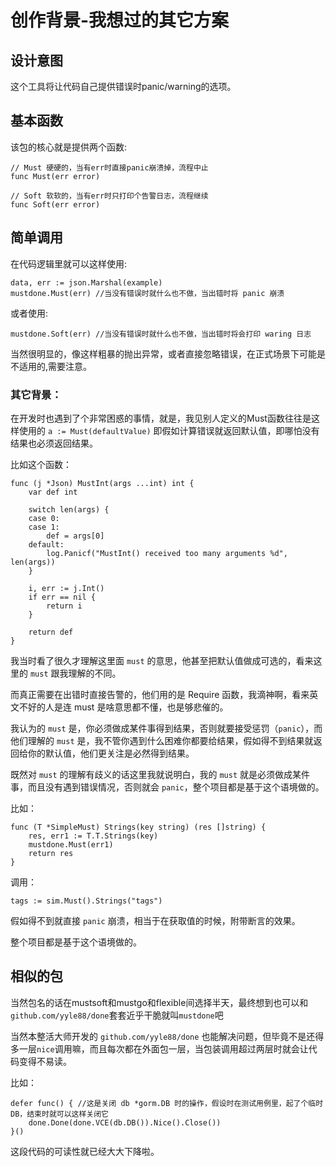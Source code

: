 # 创作背景-我想过的其它方案

## 设计意图
这个工具将让代码自己提供错误时panic/warning的选项。

## 基本函数
该包的核心就是提供两个函数:
```
// Must 硬硬的，当有err时直接panic崩溃掉，流程中止
func Must(err error)

// Soft 软软的，当有err时只打印个告警日志，流程继续
func Soft(err error)
```

## 简单调用
在代码逻辑里就可以这样使用:
```
data, err := json.Marshal(example)
mustdone.Must(err) //当没有错误时就什么也不做，当出错时将 panic 崩溃
```
或者使用:
```
mustdone.Soft(err) //当没有错误时就什么也不做，当出错时将会打印 waring 日志
```
当然很明显的，像这样粗暴的抛出异常，或者直接忽略错误，在正式场景下可能是不适用的,需要注意。

### 其它背景：
在开发时也遇到了个非常困惑的事情，就是，我见别人定义的Must函数往往是这样使用的 `a := Must(defaultValue)` 即假如计算错误就返回默认值，即哪怕没有结果也必须返回结果。

比如这个函数：
```
func (j *Json) MustInt(args ...int) int {
	var def int

	switch len(args) {
	case 0:
	case 1:
		def = args[0]
	default:
		log.Panicf("MustInt() received too many arguments %d", len(args))
	}

	i, err := j.Int()
	if err == nil {
		return i
	}

	return def
}
```
我当时看了很久才理解这里面 `must` 的意思，他甚至把默认值做成可选的，看来这里的 `must` 跟我理解的不同。

而真正需要在出错时直接告警的，他们用的是 Require 函数，我滴神啊，看来英文不好的人是连 must 是啥意思都不懂，也是够悲催的。

我认为的 `must` 是，你必须做成某件事得到结果，否则就要接受惩罚（`panic`），而他们理解的 `must` 是，我不管你遇到什么困难你都要给结果，假如得不到结果就返回给你的默认值，他们更关注是必然得到结果。

既然对 `must` 的理解有歧义的话这里我就说明白，我的 `must` 就是必须做成某件事，而且没有遇到错误情况，否则就会 `panic`，整个项目都是基于这个语境做的。

比如：
```
func (T *SimpleMust) Strings(key string) (res []string) {
	res, err1 := T.T.Strings(key)
	mustdone.Must(err1)
	return res
}
```
调用：
```
tags := sim.Must().Strings("tags")
```
假如得不到就直接 `panic` 崩溃，相当于在获取值的时候，附带断言的效果。

整个项目都是基于这个语境做的。

## 相似的包
当然包名的话在mustsoft和mustgo和flexible间选择半天，最终想到也可以和`github.com/yyle88/done`套套近乎干脆就叫`mustdone`吧

当然本整活大师开发的 `github.com/yyle88/done` 也能解决问题，但毕竟不是还得多一层`nice`调用嘛，而且每次都在外面包一层，当包装调用超过两层时就会让代码变得不易读。

比如：
```
defer func() { //这是关闭 db *gorm.DB 时的操作，假设时在测试用例里，起了个临时DB，结束时就可以这样关闭它
    done.Done(done.VCE(db.DB()).Nice().Close())
}()
```
这段代码的可读性就已经大大下降啦。
